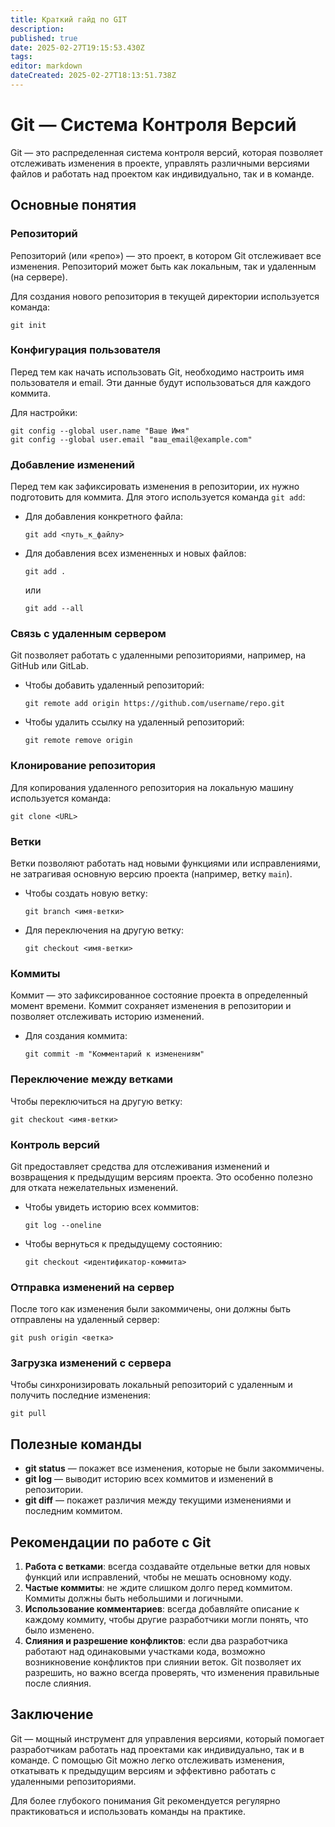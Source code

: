 ```yaml
---
title: Краткий гайд по GIT
description: 
published: true
date: 2025-02-27T19:15:53.430Z
tags: 
editor: markdown
dateCreated: 2025-02-27T18:13:51.738Z
---
```


# Git — Система Контроля Версий

Git — это распределенная система контроля версий, которая позволяет отслеживать изменения в проекте, управлять различными версиями файлов и работать над проектом как индивидуально, так и в команде.

## Основные понятия

### Репозиторий
Репозиторий (или «репо») — это проект, в котором Git отслеживает все изменения. Репозиторий может быть как локальным, так и удаленным (на сервере).

Для создания нового репозитория в текущей директории используется команда:
```
git init
```

### Конфигурация пользователя
Перед тем как начать использовать Git, необходимо настроить имя пользователя и email. Эти данные будут использоваться для каждого коммита.

Для настройки:
```
git config --global user.name "Ваше Имя"
git config --global user.email "ваш_email@example.com"
```

### Добавление изменений
Перед тем как зафиксировать изменения в репозитории, их нужно подготовить для коммита. Для этого используется команда `git add`:

- Для добавления конкретного файла:
  ```
  git add <путь_к_файлу>
  ```
- Для добавления всех измененных и новых файлов:
  ```
  git add .
  ```
  или
  ```
  git add --all
  ```

### Связь с удаленным сервером
Git позволяет работать с удаленными репозиториями, например, на GitHub или GitLab.

- Чтобы добавить удаленный репозиторий:
  ```
  git remote add origin https://github.com/username/repo.git
  ```
- Чтобы удалить ссылку на удаленный репозиторий:
  ```
  git remote remove origin
  ```

### Клонирование репозитория
Для копирования удаленного репозитория на локальную машину используется команда:
```
git clone <URL>
```

### Ветки
Ветки позволяют работать над новыми функциями или исправлениями, не затрагивая основную версию проекта (например, ветку `main`). 

- Чтобы создать новую ветку:
  ```
  git branch <имя-ветки>
  ```
- Для переключения на другую ветку:
  ```
  git checkout <имя-ветки>
  ```

### Коммиты
Коммит — это зафиксированное состояние проекта в определенный момент времени. Коммит сохраняет изменения в репозитории и позволяет отслеживать историю изменений.

- Для создания коммита:
  ```
  git commit -m "Комментарий к изменениям"
  ```

### Переключение между ветками
Чтобы переключиться на другую ветку:
```
git checkout <имя-ветки>
```

### Контроль версий
Git предоставляет средства для отслеживания изменений и возвращения к предыдущим версиям проекта. Это особенно полезно для отката нежелательных изменений.

- Чтобы увидеть историю всех коммитов:
  ```
  git log --oneline
  ```
- Чтобы вернуться к предыдущему состоянию:
  ```
  git checkout <идентификатор-коммита>
  ```

### Отправка изменений на сервер
После того как изменения были закоммичены, они должны быть отправлены на удаленный сервер:
```
git push origin <ветка>
```

### Загрузка изменений с сервера
Чтобы синхронизировать локальный репозиторий с удаленным и получить последние изменения:
```
git pull
```

## Полезные команды

- **git status** — покажет все изменения, которые не были закоммичены.
- **git log** — выводит историю всех коммитов и изменений в репозитории.
- **git diff** — покажет различия между текущими изменениями и последним коммитом.

## Рекомендации по работе с Git

1. **Работа с ветками**: всегда создавайте отдельные ветки для новых функций или исправлений, чтобы не мешать основному коду.
2. **Частые коммиты**: не ждите слишком долго перед коммитом. Коммиты должны быть небольшими и логичными.
3. **Использование комментариев**: всегда добавляйте описание к каждому коммиту, чтобы другие разработчики могли понять, что было изменено.
4. **Слияния и разрешение конфликтов**: если два разработчика работают над одинаковыми участками кода, возможно возникновение конфликтов при слиянии веток. Git позволяет их разрешить, но важно всегда проверять, что изменения правильные после слияния.

## Заключение

Git — мощный инструмент для управления версиями, который помогает разработчикам работать над проектами как индивидуально, так и в команде. С помощью Git можно легко отслеживать изменения, откатывать к предыдущим версиям и эффективно работать с удаленными репозиториями.

Для более глубокого понимания Git рекомендуется регулярно практиковаться и использовать команды на практике.